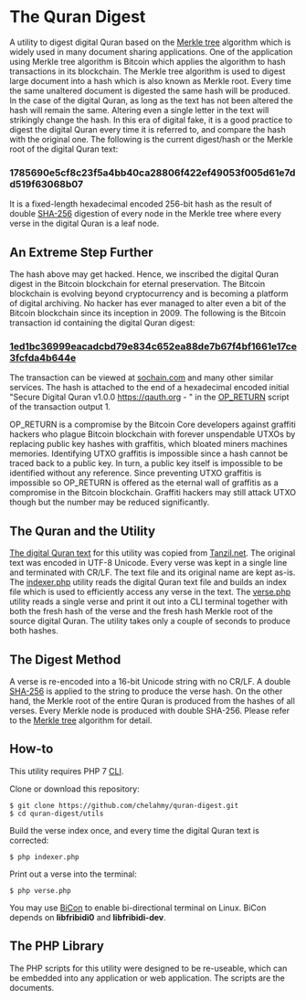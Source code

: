 # The Quran Digest
A utility to digest digital Quran based on the [Merkle tree](https://en.wikipedia.org/wiki/Merkle_tree) algorithm which is widely used in many document sharing applications. One of the application using Merkle tree algorithm is Bitcoin which applies the algorithm to hash transactions in its blockchain. The Merkle tree algorithm is used to digest large document into a hash which is also known as Merkle root. Every time the same unaltered document is digested the same hash will be produced. In the case of the digital Quran, as long as the text has not been altered the hash will remain the same. Altering even a single letter in the text will strikingly change the hash. In this era of digital fake, it is a good practice to digest the digital Quran every time it is referred to, and compare the hash with the original one. The following is the current digest/hash or the Merkle root of the digital Quran text:
### 1785690e5cf8c23f5a4bb40ca28806f422ef49053f005d61e7dd519f63068b07
It is a fixed-length hexadecimal encoded 256-bit hash as the result of double [SHA-256](https://en.wikipedia.org/wiki/SHA-2) digestion of every node in the Merkle tree where every verse in the digital Quran is a leaf node.

## An Extreme Step Further
The hash above may get hacked. Hence, we inscribed the digital Quran digest in the Bitcoin blockchain for eternal preservation. The Bitcoin blockchain is evolving beyond cryptocurrency and is becoming a platform of digital archiving. No hacker has ever managed to alter even a bit of the Bitcoin blockchain since its inception in 2009. The following is the Bitcoin transaction id containing the digital Quran digest:
### [1ed1bc36999eacadcbd79e834c652ea88de7b67f4bf1661e17ce3fcfda4b644e](https://sochain.com/tx/BTC/1ed1bc36999eacadcbd79e834c652ea88de7b67f4bf1661e17ce3fcfda4b644e)
The transaction can be viewed at [sochain.com](https://sochain.com/tx/BTC/1ed1bc36999eacadcbd79e834c652ea88de7b67f4bf1661e17ce3fcfda4b644e) and many other similar services. The hash is attached to the end of a hexadecimal encoded initial "Secure Digital Quran v1.0.0 https://qauth.org - " in the [OP_RETURN](https://github.com/chelahmy/php-OP_RETURN) script of the transaction output 1.

OP_RETURN is a compromise by the Bitcoin Core developers against graffiti hackers who plague Bitcoin blockchain with forever unspendable UTXOs by replacing public key hashes with graffitis, which bloated miners machines memories. Identifying UTXO graffitis is impossible since a hash cannot be traced back to a public key. In turn, a public key itself is impossible to be identified without any reference. Since preventing UTXO graffitis is impossible so OP_RETURN is offered as the eternal wall of graffitis as a compromise in the Bitcoin blockchain. Graffiti hackers may still attack UTXO though but the number may be reduced significantly.

## The Quran and the Utility
[The digital Quran text](utils/quran-uthmani.txt) for this utility was copied from [Tanzil.net](http://tanzil.net/). The original text was encoded in UTF-8 Unicode. Every verse was kept in a single line and terminated with CR/LF. The text file and its original name are kept as-is. The [indexer.php](utils/indexer.php) utility reads the digital Quran text file and builds an index file which is used to efficiently access any verse in the text. The [verse.php](utils/verse.php) utility reads a single verse and print it out into a CLI terminal together with both the fresh hash of the verse and the fresh hash Merkle root of the source digital Quran. The utility takes only a couple of seconds to produce both hashes.

## The Digest Method
A verse is re-encoded into a 16-bit Unicode string with no CR/LF. A double [SHA-256](https://en.wikipedia.org/wiki/SHA-2) is applied to the string to produce the verse hash. On the other hand, the Merkle root of the entire Quran is produced from the hashes of all verses. Every Merkle node is produced with double SHA-256. Please refer to the [Merkle tree](https://en.wikipedia.org/wiki/Merkle_tree) algorithm for detail.

## How-to
This utility requires PHP 7 [CLI](https://en.wikipedia.org/wiki/Command-line_interface).

Clone or download this repository:
```
$ git clone https://github.com/chelahmy/quran-digest.git
$ cd quran-digest/utils
```

Build the verse index once, and every time the digital Quran text is corrected:
```
$ php indexer.php
```

Print out a verse into the terminal:
```
$ php verse.php
```
You may use [BiCon](https://github.com/behdad/bicon) to enable bi-directional terminal on Linux. BiCon depends on **libfribidi0** and **libfribidi-dev**. 

## The PHP Library
The PHP scripts for this utility were designed to be re-useable, which can be embedded into any application or web application. The scripts are the documents.
